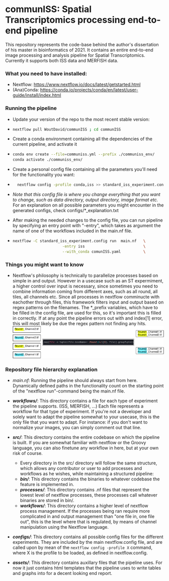 # communISS: Spatial Transcriptomics processing end-to-end pipeline

This repository represents the code-base behind the author's dissertation of his master in bioinformatics of 2021.
It contains an entire end-to-end image processing and analysis pipeline for Spatial Transcriptomics. 
Currently it supports both ISS data and MERFISH data.

### What you need to have installed:
- Nextflow: https://www.nextflow.io/docs/latest/getstarted.html
- (Ana)Conda: https://conda.io/projects/conda/en/latest/user-guide/install/index.html

### Running the pipeline
- Update your version of the repo to the most recent stable version:
- 	```bash
	nextflow pull WoutDavid/communISS ; cd communISS
	```
- Create a conda environment containing all the dependencies of the current pipeline, and activate it
- 	```bash
	conda env create --file=communiss.yml --prefix ./communiss_env/
	conda activate ./communiss_env/
	```
- Create a personal config file containing all the parameters you'll need for the functionality you want:
- ```bash
	nextflow config -profile conda,iss >> standard_iss_experiment.config
	```
- *Note that this config file is where you change everything that you want to change, such as data directory, output directory, image format etc.*
For an explanation on all possible parameters you might encounter in the generated configs, check configs/*_explanation.txt

- After making the needed changes to the config file, you can run pipeline by specifying an entry point with "-entry", which takes as argument the name of one of the workflows included in the main.nf file.  
- ```bash
  nextflow -C standard_iss_experiment.config run  main.nf	\
						-entry iss							\
						--with_conda comunISS.yaml			\
	```

### Things you might want to know
- Nextflow's philosophy is technically to parallelize processes based on simple in and output. However in a usecase such as an ST expermiment, a higher control over input is necessary, since sometimes you need to combine information coming from different axes, such as all round, all tiles, all channels etc. 
Since all processes in nextflow comminucte with eachother through files, this framework filters input and output based on regex patterns on the filenames. The *_prefix variables, which have to be filled in the config file, are used for this, so it's important this is filled in correctly. If at any point the pipeline errors out with and index[1] error, this will most likely be due the regex pattern not finding any hits.
![regex_file_matcher](./assets/regex_file_matcher.png)

### Repository file hierarchy explanation
- *main.nf*: Running the pipeline should always start from here. Dynamically defined paths in the functionality count on the starting point of the "nextflow run"-command being the main.nf file.
- ***workflows/***: This directory contains a file for each type of experiment the pipeline supports. (ISS, MERFISH, ...) Each file represents a workflow for that type of experiment. If you're not a developer and solely want to adapt the pipeline somewhat to your usecase, this is the only file that you want to adapt. For instance: if you don't want to normalize your images, you can simply comment out that line. 
- ***src/***: This directory contains the entire codebase on which the pipeline is built. If you are somewhat familiar with nextflow or the Groovy language, you can also finetune any workflow in here, but at your own risk of course.

	- Every directory in the src/ directory will follow the same structure, which allows any contributor or user to add processes and workflows as he wishes, while maintaining a structured pipeline:
	- ***bin/***: This directory contains the binaries to whatever codebase the feature is implemented in.
	- ***processes/***: This directory contains .nf files that represent the lowest level of nextflow processes, these processes call whatever binaries are stored in bin/.
	- ***workflows/***: This directory contains a higher level of nextflow process management. If the processes being ran require more complicated in and output management than "one file in, one file out", this is the level where that is regulated, by means of channel manipulation using the Nextflow language.
- ***configs/***: This directory contains all possible config files for the different experiments. They are included by the main nextflow.config file, and are called upon by mean of the ```nextflow config -profile X``` command, where X is the profile to be loaded, as defined in nextflow.config.
- ***assets/***: This directory contains auxillary files that the pipeline uses. For now it just contains html templates that the pipeline uses to write tables and graphs into for a decent looking end report. 
